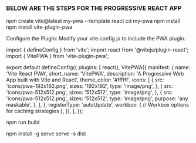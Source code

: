 ### BELOW ARE THE STEPS FOR THE PROGRESSIVE REACT APP

npm create vite@latest my-pwa --template react
cd my-pwa
npm install
npm install vite-plugin-pwa


Configure the Plugin: Modify your vite.config.js to include the PWA plugin.

import { defineConfig } from 'vite';
import react from '@vitejs/plugin-react';
import { VitePWA } from 'vite-plugin-pwa';

export default defineConfig({
  plugins: [
    react(),
    VitePWA({
      manifest: {
        name: 'Vite React PWA',
        short_name: 'VitePWA',
        description: 'A Progressive Web App built with Vite and React',
        theme_color: '#ffffff',
        icons: [
          {
            src: 'icons/pwa-192x192.png',
            sizes: '192x192',
            type: 'image/png',
          },
          {
            src: 'icons/pwa-512x512.png',
            sizes: '512x512',
            type: 'image/png',
          },
          {
            src: 'icons/pwa-512x512.png',
            sizes: '512x512',
            type: 'image/png',
            purpose: 'any maskable',
          },
        ],
      },
      registerType: 'autoUpdate',
      workbox: {
        // Workbox options for caching strategies
      },
    }),
  ],
});



npm run build

npm install -g serve
serve -s dist
